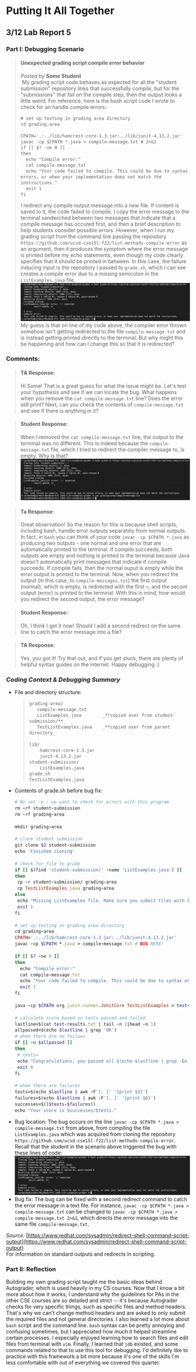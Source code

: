 # Putting It All Together
## 3/12 Lab Report 5
### Part I: Debugging Scenario

> #### Unexpected grading script compile error behavior
> _Posted by_ **Some Student**  
> &nbsp;My grading script code behaves as expected for all the "student submission" repository links that successfully compile, but for the "submissions" that fail on the compile step, then the output looks a little weird. For reference, here is the bash script code I wrote to check for an handle compile errors:
> ```
> # set up testing in grading area directory
> cd grading-area
>
> CPATH='.:../lib/hamcrest-core-1.3.jar:../lib/junit-4.13.2.jar'
> javac -cp $CPATH *.java > compile-message.txt # 2>&1
> if [[ $? -ne 0 ]]
> then
>   echo "Compile error:"
>   cat compile-message.txt
>   echo "Your code failed to compile. This could be due to syntax errors, or when your implementation does not match the instructions."
>   exit 1
> fi
> ```
> I redirect any compile output message into a new file. If content is saved to it, the code failed to compile. I copy the error message to the terminal sandwiched between two messages that indicate that a compile message has occured first, and then a brief description to help students consider possible errors.
> However, when I run my grading script from the command line passing the repository `https://github.com/ucsd-cse15l-f22/list-methods-compile-error` as an argument, then it produces the symptom where the error message is printed before my echo statements, even though my code clearly specifies that it should be printed in between. In this case, the failure inducing input is the repository I passed to `grade.sh`, which I can see creates a compile error due to a missing semicolon in the `ListExamples.java` file.  
> ![Image](screenshots/unexpected-ouput-order.png)  
> My guess is that on line of my code above, the compiler error thrown somehow isn't getting redirected to the file `compile-message.txt` and is instead getting printed directly to the terminal. But why might this be happening and how can I change this so that it is redirected?

### Comments:
> #### TA Response:
> Hi Some! That is a great guess for what the issue might be. Let's test your hypothesis and see if we can locate the bug. What happens when you remove the `cat compile-message.txt` line? Does the error still print? Next, can you check the contents of `compile-message.txt` and see if there is anything in it?  

> #### Student Response:
> When I removed the `cat compile-message.txt` line, the output to the terminal was no different. This is indeed because the `compile-message.txt` file, which I tried to redirect the compiler message to, is empty. Why is that?  
> ![Image](screenshots/debugging.png)

> #### Ta Response:
> Great observation! So the reason for this is because shell scripts, including bash, handle error outputs separately from normal outputs. In fact, in `bash` you can think of your code `javac -cp $CPATH *.java` as producing two outputs - one normal and one error that are automatically printed to the terminal. If compile succeeds, both outputs are empty and nothing is printed to the terminal because Java doesn't automatically print messages that indicate if compile succeeds. If compile fails, then the normal ouput is empty while the error output is printed to the terminal. Now, when you redirect the output (in this case, to `compile-messages.txt`) the first output (normal), which is empty, is redirected with the first `>`, and the secont output (error) is printed to the terminal. With this in mind, how would you redirect the second output, the error message?

> #### Student Response:
> Oh, I think I get it now! Should I add a second redirect on the same line to catch the error message into a file?

> #### TA Response:
> Yes, you got it! Try that out, and if you get stuck, there are plenty of helpful syntax guides on the internet. Happy debugging :)  

### **_Coding Context & Debugging Summary_**
- File and directory structure:
  > ```
  > grading-area/
  >    compile-message.txt
  >    ListExamples.java        _**copied over from student-submission/**_
  >    TestListExamples.java    _**copied over from parent directory_
  > 
  > lib/
  >     hamcrest-core-1.3.jar
  >     junit-4.13.2.jar
  > student-submission/
  >     ListExamples.java
  > grade.sh
  > TestListExamples.java
  > ```
- Contents of grade.sh before bug fix:
  ```ruby
  # No set -e : we want to check for errors with this program
  rm -rf student-submission
  rm -rf grading-area
  
  mkdir grading-area

  # clone student submission
  git clone $1 student-submission
  echo 'Finished cloning'

  # check for file to grade
  if [[ $(find 'student-submission/' -name 'ListExamples.java') ]]
  then
   cp -r student-submission/ grading-area
   cp TestListExamples.java grading-area
  else
   echo "Missing ListExamples file. Make sure you submit files with the matching name."
   exit 1
  fi

  # set up testing in grading area directory
  cd grading-area
  CPATH='.:../lib/hamcrest-core-1.3.jar:../lib/junit-4.13.2.jar'
  javac -cp $CPATH *.java > compile-message.txt # BUG HERE!
  
  if [[ $? -ne 0 ]]
  then
    echo "Compile error:"
    cat compile-message.txt
    echo "Your code failed to compile. This could be due to syntax errors, or when your implementation does not match the instructions."
    exit 1
  fi

  java -cp $CPATH org.junit.runner.JUnitCore TestListExamples > test-results.txt

  # calculate score based on tests passed and failed
  lastline=$(cat test-results.txt | tail -n 2|head -n 1)
  allpassed=$(echo $lastline | grep 'OK')
  # when there are no failues
  if [[ -n $allpassed ]]
  then
   # tests=
   echo "Congratulations, you passed all $(echo $lastline | grep -Eo '[0-9]+') tests!"
   exit 0
  fi

  # when there are failures
  tests=$(echo $lastline | awk -F'[, ]' '{print $3}')
  failures=$(echo $lastline | awk -F'[, ]' '{print $6}')
  successes=$(($tests-$failures))
  echo "Your score is $successes/$tests."
  ```
- Bug location: The bug occurs on the line `javac -cp $CPATH *.java > compile-message.txt` from above, from compiling the file `ListExamples.java` which was acquired from cloning the repository `https://github.com/ucsd-cse15l-f22/list-methods-compile-error`. Recall that the student in the scenario above triggered the bug with these lines of code:  
  ![Image](screenshots/unexpected-ouput-order.png)  
- Bug fix: The bug can be fixed with a second redirect command to catch the error message in a text file. For instance, `javac -cp $CPATH *.java > compile-message.txt` can be changed to `javac -cp $CPATH *.java > compile-message.txt 2>&1`, which directs the error message into the same file `compile-message.txt`.
 
_Source:_ [https://www.redhat.com/sysadmin/redirect-shell-command-script-output](https://www.redhat.com/sysadmin/redirect-shell-command-script-output)  
For information on standard outputs and redirects in scripting.


### Part II: Reflection
Building my own grading script taught me the basic ideas behind Autograder, which is used heavily in my CS courses. Now that I know a bit more about how it works, I understand why the guidelines for PAs in the other CSE courses are so detailed and strict -- it's because Autograder checks for very specific things, such as specific files and method headers. That's why we can't change method headers and are asked to only submit the required files and not general directories. I also learned a lot more about `bash` script and the command line. `bash` syntax can be pretty annoying and confusing sometimes, but I appreciated how much it helped streamline certain processes. I especially enjoyed learning how to search files and edit files from terminal with `vim`. Finally, I learned that `jdb` existed, and some commands related to that to use this tool for debugging. I'd definitely like to practice with this framework a bit more because it's one of the skills I'm less comfortable with out of everything we covered this quarter.
